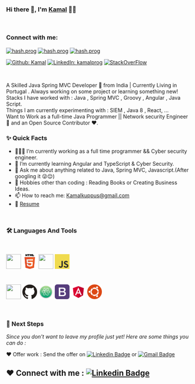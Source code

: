 ### Hi there 👋, I'm [Kamal](https://github.com/thekamalakannan) 👨‍💻

<br/>
<!-- Social Media Handles -->

<h3 align="left">Connect with me:</h3>  
<p align="left">
<a href="https://github.com/thekamalakannan" target="blank"><img align="center" src="https://cdn.jsdelivr.net/npm/simple-icons@3.0.1/icons/github.svg" alt="hash.prog" height="30" width="40" /></a>
<a href="https://stackoverflow.com/users/3759359/kamal-kannan" target="blank"><img align="center" src="https://cdn.jsdelivr.net/npm/simple-icons@3.0.1/icons/stackoverflow.svg" alt="hash.prog" height="30" width="40" /></a>
<a href="https://www.linkedin.com/in/kamalakannankuppusamy/" target="blank"><img align="center" src="https://cdn.jsdelivr.net/npm/simple-icons@3.0.1/icons/linkedin.svg" alt="hash.prog" height="30" width="40" /></a>
  
<!-- Social Media Banners -->
  
<a href="https://github.com/thekamalakannan" target="_blank"> ![Github: Kamal](https://img.shields.io/badge/GitHub-100000?style=plastic&logo=github)</a>
<a href="https://www.linkedin.com/in/kamalakannankuppusamy/">![LinkedIn: kamalprog](https://img.shields.io/badge/-LinkedIn-0e76a8?style=plastic&logo=linkedIn)</a>
<a href="https://stackoverflow.com/users/3759359/kamal-kannan" target="_blank"> ![StackOverFlow](https://img.shields.io/badge/Stack_Overflow-FE7A16?style=plastic&logo=stack-overflow&logoColor=white)</a>

<br />

<p>
A Skilled Java Spring MVC Developer 🚀 from India | Currently Living in Portugal . Always working on some project or learning something new!
<br/>
Stacks I have worked with : Java , Spring MVC , Groovy , Angular , Java Script.
<br/>  
Things I am currently experimenting with : SIEM , Java 8 , React, ...
<br/>
Want to Work as a full-time Java Programmer || Network security Engineer 💸 and an Open Source Contributor ❤️.
</p>


### ✨ Quick Facts

- 👨🏽‍💻 I’m currently working as a full time programmer && Cyber security engineer.
- 🌱 I’m currently learning Angular and TypeScript & Cyber Security.
- 💬 Ask me about anything related to Java, Spring MVC, Javascript.(After googling it 😜😌)
- 🎿 Hobbies other than coding : Reading Books or Creating Business Ideas.
- 📫 How to reach me: Kamalkuppus@gmail.com
- 📝 [Resume]([https://www.google.com](https://drive.google.com/file/d/1OnqLS64h87On-uq26sbWsI8bjNnWF7Za/view?usp=sharing))

<br/>


### 🛠 Languages And Tools

<br/>

<code><img height="40" width="40" src="https://images.vexels.com/media/users/3/166401/isolated/preview/b82aa7ac3f736dd78570dd3fa3fa9e24-java-programming-language-icon-by-vexels.png"></code>
<code><img height="40" width="40" src="https://raw.githubusercontent.com/github/explore/80688e429a7d4ef2fca1e82350fe8e3517d3494d/topics/html/html.png"></code>
<code><img height="40" width="40" src="https://cdn.iconscout.com/icon/free/png-256/css-131-722685.png"></code>
<code><img height="40" width="40" src="https://raw.githubusercontent.com/github/explore/80688e429a7d4ef2fca1e82350fe8e3517d3494d/topics/javascript/javascript.png"></code>

#

<code><img height="40" width="40" src="https://upload.wikimedia.org/wikipedia/commons/thumb/3/3f/Git_icon.svg/1024px-Git_icon.svg.png"></code>
<code><img height="40" width="40" src="https://raw.githubusercontent.com/github/explore/80688e429a7d4ef2fca1e82350fe8e3517d3494d/topics/github-api/github-api.png"></code>
<code><img height="40" width="40" src="https://raw.githubusercontent.com/github/explore/80688e429a7d4ef2fca1e82350fe8e3517d3494d/topics/atom/atom.png"></code>
<code><img height="40" width="40" src="https://raw.githubusercontent.com/github/explore/80688e429a7d4ef2fca1e82350fe8e3517d3494d/topics/bootstrap/bootstrap.png"></code>
<code><img height="40" width="40" src="https://raw.githubusercontent.com/github/explore/80688e429a7d4ef2fca1e82350fe8e3517d3494d/topics/angular/angular.png"></code>
<code><img height="40" width="40" src="https://raw.githubusercontent.com/github/explore/80688e429a7d4ef2fca1e82350fe8e3517d3494d/topics/ubuntu/ubuntu.png"></code>


<br/>



### 👣 Next Steps

_Since you don't want to leave my profile just yet! Here are some things you can do :_

❤️ Offer work : Send the offer on [![Linkedin Badge](https://img.shields.io/badge/-Kamal_Kuppus-blue?style=flat-square&logo=Linkedin&logoColor=white&link=www.linkedin.com/in/kamalakannankuppusamy)](www.linkedin.com/in/kamalakannankuppusamy)
or [![Gmail Badge](https://img.shields.io/badge/-kamalkuppus@gmail.com-c14438?style=flat-square&logo=Gmail&logoColor=white&link=mailto:kamalkuppus@gmail.com)](mailto:kamalkuppus@gmail.com)


❤️ Connect with me : [![Linkedin Badge](https://img.shields.io/badge/-kamal-blue?style=flat-square&logo=Linkedin&logoColor=white&link=www.linkedin.com/in/kamalakannankuppusamy)](www.linkedin.com/in/kamalakannankuppusamy)
----
